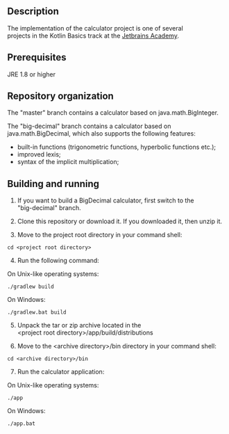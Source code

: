 ## Description
The implementation of the calculator project is one of several  
projects in the Kotlin Basics track at the [Jetbrains Academy].

[Jetbrains Academy]: https://hyperskill.org/study-plan

## Prerequisites

JRE 1.8 or higher

## Repository organization
The "master" branch contains a calculator based on java.math.BigInteger.  

The "big-decimal" branch contains a calculator based on  
java.math.BigDecimal, which also supports the following features:
* built-in functions (trigonometric functions, hyperbolic functions etc.);
* improved lexis;
* syntax of the implicit multiplication;

## Building and running
1. If you want to build a BigDecimal calculator, first switch to the  
"big-decimal" branch.

2. Clone this repository or download it. If you downloaded it, then unzip it.

3. Move to the project root directory in your command shell:

```shell
cd <project root directory>
```

4. Run the following command:  

On Unix-like operating systems:
```shell
./gradlew build
```
On Windows:
```batch
./gradlew.bat build
```

5. Unpack the tar or zip archive located in the  
\<project root directory\>/app/build/distributions

6. Move to the \<archive directory\>/bin directory in your command shell:  

```shell
cd <archive directory>/bin
```

7. Run the calculator application:

On Unix-like operating systems:
```shell
./app
```

On Windows:
```batch
./app.bat
```
